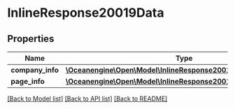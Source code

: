 # InlineResponse20019Data

## Properties
Name | Type | Description | Notes
------------ | ------------- | ------------- | -------------
**company_info** | [**\Oceanengine\Open\Model\InlineResponse20019DataCompanyInfo[]**](InlineResponse20019DataCompanyInfo.md) |  | 
**page_info** | [**\Oceanengine\Open\Model\InlineResponse20018DataPageInfo**](InlineResponse20018DataPageInfo.md) |  | 

[[Back to Model list]](../README.md#documentation-for-models) [[Back to API list]](../README.md#documentation-for-api-endpoints) [[Back to README]](../README.md)


